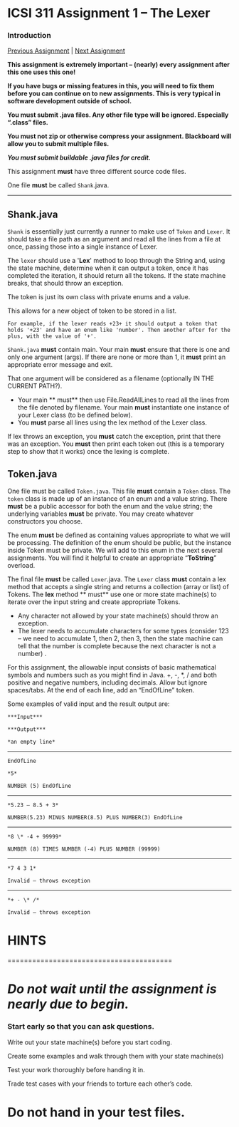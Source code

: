 # ICSI 311 Assignment 1 – The Lexer

### Introduction

[Previous Assignment](./ICSI%20311%20Assignment%202%20%20Parser.md)
| [Next Assignment](./ICSI%20311%20Assignment%203%20%20FuctAdditions.md)

**This assignment is extremely important – (nearly) every assignment after this one uses this one!**

**If you have bugs or missing features in this, you will need to fix them before you can continue on
to new assignments. This is very typical in software development outside of school.**

**You must submit .java files. Any other file type will be ignored. Especially “.class” files.**

**You must not zip or otherwise compress your assignment. Blackboard will allow you to submit
multiple files.**

***You must submit buildable .java files for credit.***

This assignment **must** have three different source code files.

One file **must** be called `Shank`.java.

----------------

## Shank.java

`Shank` is essentially just currently a runner to make use of `Token` and `Lexer`. It should take a
file
path as an argument and read all the lines from a file at once, passing those into a single instance
of Lexer.

The `lexer` should use a '**Lex**' method to loop through the String and, using the state
machine, determine when it can output a token, once it has completed the iteration, it should return
all the tokens. If the state machine breaks, that should throw an exception.

The token is just its own class with private enums and a value.

This allows for a new object of token to be stored in a list.

    For example, if the lexer reads +23+ it should output a token that
    holds '+23' and have an enum like 'number'. Then another after for the plus, with the value of '+'.

`Shank.java` **must** contain main. Your main **must** ensure that there is one and only one
argument (args).
If there are none or more than 1, it **must** print an appropriate error message
and exit.

That one argument will be considered as a filename (optionally IN THE CURRENT PATH?).

- Your main **
  must** then use File.ReadAllLines to read all the lines from the file denoted by filename. Your
  main **must** instantiate one instance of your Lexer class (to be defined below).
- You **must** parse
  all lines using the lex method of the Lexer class.

If lex throws an exception, you **must** catch
the exception, print that there was an exception. You **must** then print each token out (this is a
temporary step to show that it works) once the lexing is complete.

## Token.java

One file must be called `Token.java`. This file **must** contain a `Token` class. The `token` class
is
made up of an instance of an enum and a value string. There **must** be a public accessor for both
the enum and the value string; the underlying variables **must** be private. You may create whatever
constructors you choose.

The enum **must** be defined as containing values appropriate to what we
will be processing. The definition of the enum should be public, but the instance inside Token must
be private. We will add to this enum in the next several assignments. You will find it helpful to
create an appropriate “**ToString**” overload.

The final file **must** be called `Lexer`.java. The `Lexer` class **must** contain a lex method that
accepts a single string and returns a collection (array or list) of Tokens. The **lex** method **
must**
use one or more state machine(s) to iterate over the input string and create appropriate Tokens.

- Any
  character not allowed by your state machine(s) should throw an exception.
- The lexer needs to
  accumulate characters for some types (consider 123 – we need to accumulate 1, then 2, then 3, then
  the state machine can tell that the number is complete because the next character is not a number)
  .

For this assignment, the allowable input consists of basic mathematical symbols and numbers such as
you might find in Java. +, -, \*, / and both positive and negative numbers, including decimals.
Allow but ignore spaces/tabs. At the end of each line, add an “EndOfLine” token.

Some examples of valid input and the result output are:

    ***Input***
    
    ***Output***
    
    *an empty line*

----------


    EndOfLine
    
    *5*
    
    NUMBER (5) EndOfLine

----------

    *5.23 – 8.5 + 3*
    
    NUMBER(5.23) MINUS NUMBER(8.5) PLUS NUMBER(3) EndOfLine

----------

    *8 \* -4 + 99999*
    
    NUMBER (8) TIMES NUMBER (-4) PLUS NUMBER (99999)

----------

    *7 4 3 1*
            
    Invalid – throws exception

----------

    *+ - \* /*
    
    Invalid – throws exception

# **HINTS**

========================================

# **_Do not wait until the assignment is nearly due to begin._**

### Start early so that you can **ask questions.**

Write out your state machine(s) before you start coding.

Create some examples and walk through them with your state machine(s)

Test your work thoroughly before handing it in.

Trade test cases with your friends to torture each
other’s code.

Do not hand in your test files.
========================================
 